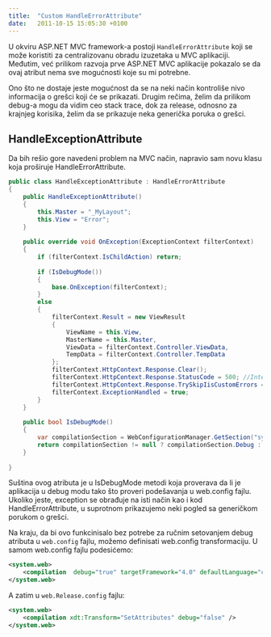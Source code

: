 ```yaml
---
title:  "Custom HandleErrorAttribute"
date:   2011-10-15 15:05:30 +0100
---
```


U okviru ASP.NET MVC framework-a postoji `HandleErrorAttribute` koji se može koristiti za centralizovanu obradu izuzetaka u MVC aplikaciji. Međutim, već prilikom razvoja prve ASP.NET MVC aplikacije pokazalo se da ovaj atribut nema sve mogućnosti koje su mi potrebne.

Ono što ne dostaje jeste mogućnost da se na neki način kontroliše nivo informacija o grešci koji će se prikazati. Drugim rečima, želim da prilikom debug-a mogu da vidim ceo stack trace, dok za release, odnosno za krajnjeg korisika, želim da se prikazuje neka generička poruka o grešci.

## HandleExceptionAttribute

Da bih rešio gore navedeni problem na MVC način, napravio sam novu klasu koja proširuje HandleErrorAttribute.

```csharp
public class HandleExceptionAttribute : HandleErrorAttribute
{
    public HandleExceptionAttribute()
    {
        this.Master = "_MyLayout";
        this.View = "Error";
    }
 
    public override void OnException(ExceptionContext filterContext)
    {
        if (filterContext.IsChildAction) return;
 
        if (IsDebugMode())
        {
            base.OnException(filterContext);
        }
        else
        {
            filterContext.Result = new ViewResult
            {
                ViewName = this.View,
                MasterName = this.Master,
                ViewData = filterContext.Controller.ViewData,
                TempData = filterContext.Controller.TempData
            };
            filterContext.HttpContext.Response.Clear();
            filterContext.HttpContext.Response.StatusCode = 500; //Internal Server Error 
            filterContext.HttpContext.Response.TrySkipIisCustomErrors = true;
            filterContext.ExceptionHandled = true;
        }
    }
 
    public bool IsDebugMode()
    {
        var compilationSection = WebConfigurationManager.GetSection("system.web/compilation") as CompilationSection;
        return compilationSection != null ? compilationSection.Debug : false;
    }
 
}
```

Suština ovog atributa je u IsDebugMode metodi koja proverava da li je aplikacija u debug modu tako što proveri podešavanja u web.config fajlu. Ukoliko jeste, exception se obrađuje na isti način kao i kod HandleErrorAttribute, u suprotnom prikazujemo neki pogled sa generičkom porukom o grešci.

Na kraju, da bi ovo funkcinisalo bez potrebe za ručnim setovanjem debug atributa u `web.config` fajlu, možemo definisati web.config transformaciju. U samom web.config fajlu podesićemo:

```xml
<system.web>
    <compilation  debug="true" targetFramework="4.0" defaultLanguage="c#" />
</system.web>
```

A zatim u `web.Release.config` fajlu:

```xml
<system.web>
    <compilation xdt:Transform="SetAttributes" debug="false" />
</system.web>
```
